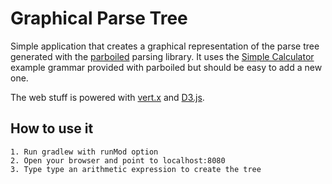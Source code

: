 # Graphical Parse Tree

Simple application that creates a graphical representation of the parse tree generated with the [parboiled](http://parboiled.org/) parsing library. It uses
the [Simple Calculator](https://github.com/sirthias/parboiled/wiki/Simple-Calculator) example grammar provided with parboiled but
should be easy to add a new one.

The web stuff is powered with [vert.x](http://vertx.io/) and [D3.js](http://d3js.org/).

## How to use it

 ```
 1. Run gradlew with runMod option
 2. Open your browser and point to localhost:8080
 3. Type type an arithmetic expression to create the tree
 ```
